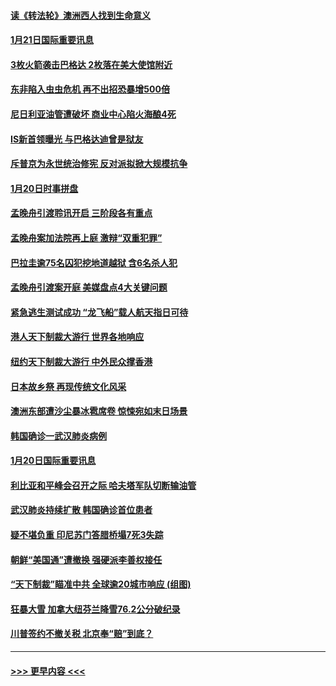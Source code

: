 #### [读《转法轮》澳洲西人找到生命意义](../pages/prog202/a102757465.md?t=01212211) 
#### [1月21日国际重要讯息](../pages/prog202/a102757450.md?t=01212211) 
#### [3枚火箭袭击巴格达 2枚落在美大使馆附近](../pages/prog202/a102757310.md?t=01212211) 
#### [东非陷入虫虫危机 再不出招恐暴增500倍](../pages/prog202/a102757295.md?t=01212211) 
#### [尼日利亚油管遭破坏 商业中心陷火海酿4死](../pages/prog202/a102757272.md?t=01212211) 
#### [IS新首领曝光 与巴格达迪曾是狱友](../pages/prog202/a102757122.md?t=01212211) 
#### [斥普京为永世统治修宪 反对派拟掀大规模抗争](../pages/prog202/a102757022.md?t=01212211) 
#### [1月20日时事拼盘](../pages/prog202/a102757036.md?t=01212211) 
#### [孟晚舟引渡聆讯开启 三阶段各有重点](../pages/prog202/a102757006.md?t=01212211) 
#### [孟晚舟案加法院再上庭 激辩“双重犯罪”](../pages/prog202/a102756996.md?t=01212211) 
#### [巴拉圭逾75名囚犯挖地道越狱 含6名杀人犯](../pages/prog202/a102756968.md?t=01212211) 
#### [孟晚舟引渡案开庭 美媒盘点4大关键问题](../pages/prog202/a102756917.md?t=01212211) 
#### [紧急逃生测试成功 “龙飞船”载人航天指日可待](../pages/prog202/a102756957.md?t=01212211) 
#### [港人天下制裁大游行 世界各地响应](../pages/prog202/a102756878.md?t=01212211) 
#### [纽约天下制裁大游行 中外民众撑香港](../pages/prog202/a102756875.md?t=01212211) 
#### [日本故乡祭 再现传统文化风采](../pages/prog202/a102756778.md?t=01212211) 
#### [澳洲东部遭沙尘暴冰雹席卷 惊悚宛如末日场景](../pages/prog202/a102756630.md?t=01212211) 
#### [韩国确诊一武汉肺炎病例](../pages/prog202/a102756696.md?t=01212211) 
#### [1月20日国际重要讯息](../pages/prog202/a102756640.md?t=01212211) 
#### [利比亚和平峰会召开之际 哈夫塔军队切断输油管](../pages/prog202/a102756580.md?t=01212211) 
#### [武汉肺炎持续扩散 韩国确诊首位患者](../pages/prog202/a102756566.md?t=01212211) 
#### [疑不堪负重 印尼苏门答腊桥塌7死3失踪](../pages/prog202/a102756559.md?t=01212211) 
#### [朝鲜“美国通”遭撤换 强硬派李善权接任](../pages/prog202/a102756380.md?t=01212211) 
#### [“天下制裁”瞄准中共 全球逾20城市响应 (组图)](../pages/prog202/a102756496.md?t=01212211) 
#### [狂暴大雪 加拿大纽芬兰降雪76.2公分破纪录](../pages/prog202/a102756447.md?t=01212211) 
#### [川普签约不撤关税 北京奉“赔”到底？](../pages/prog202/a102756354.md?t=01212211) 

----
#### [ >>> 更早内容 <<< ](../indexes/prog202-earlier.md)

